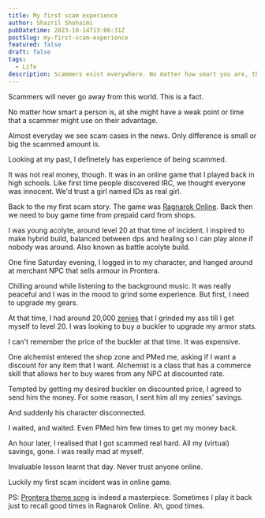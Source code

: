```yaml
---
title: My first scam experience
author: Shazril Shohaimi
pubDatetime: 2023-10-14T13:06:31Z
postSlug: my-first-scam-experience
featured: false
draft: false
tags:
  - Life
description: Scammers exist everywhere. No matter how smart you are, they can take advantage of your weaknesses. Read my personal encounter with a scam in the popular online game, Ragnarok Online.
---
```


Scammers will never go away from this world. This is a fact.

No matter how smart a person is, at she might have a weak point or time that a scammer might use on their advantage.

Almost everyday we see scam cases in the news. Only difference is small or big the scammed amount is.

Looking at my past, I definetely has experience of being scammed.

It was not real money, though. It was in an online game that I played back in high schools. Like first time people discovered IRC, we thought everyone was innocent. We'd trust a girl named IDs as real girl.

Back to the my first scam story. The game was [Ragnarok Online](http://renewal.playragnarok.com/). Back then we need to buy game time from prepaid card from shops.

I was young acolyte, around level 20 at that time of incident. I inspired to make hybrid build, balanced between dps and healing so I can play alone if nobody was around. Also known as battle acolyte build.

One fine Saturday evening, I logged in to my character, and hanged around at merchant NPC that sells armour in Prontera.

Chilling around while listening to the background music. It was really peaceful and I was in the mood to grind some experience. But first, I need to upgrade my gears.

At that time, I had around 20,000 [zenies](https://irowiki.org/wiki/Zeny) that I grinded my ass till I get myself to level 20. I was looking to buy a buckler to upgrade my armor stats.

I can't remember the price of the buckler at that time. It was expensive.

One alchemist entered the shop zone and PMed me, asking if I want a discount for any item that I want. Alchemist is a class that has a commerce skill that allows her to buy wares from any NPC at discounted rate.

Tempted by getting my desired buckler on discounted price, I agreed to send him the money. For some reason, I sent him all my zenies' savings.

And suddenly his character disconnected.

I waited, and waited. Even PMed him few times to get my money back.

An hour later, I realised that I got scammed real hard. All my (virtual) savings, gone. I was really mad at myself.

Invaluable lesson learnt that day. Never trust anyone online.

Luckily my first scam incident was in online game.

PS: [Prontera theme song](https://www.youtube.com/watch?v=BqijsweJzFQ) is indeed a masterpiece. Sometimes I play it back just to recall good times in Ragnarok Online. Ah, good times.
